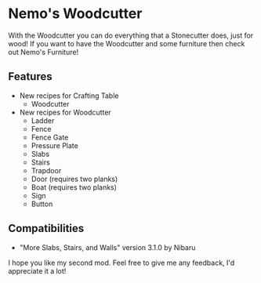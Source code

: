 # Nemo's Woodcutter

With the Woodcutter you can do everything that a Stonecutter does, just for wood!
If you want to have the Woodcutter and some furniture then check out Nemo's Furniture!

## Features
- New recipes for Crafting Table
    - Woodcutter
- New recipes for Woodcutter
    - Ladder
    - Fence
    - Fence Gate
    - Pressure Plate
    - Slabs
    - Stairs
    - Trapdoor
    - Door (requires two planks)
    - Boat (requires two planks)
    - Sign
    - Button

## Compatibilities
- "More Slabs, Stairs, and Walls" version 3.1.0 by Nibaru

I hope you like my second mod. Feel free to give me any feedback, I'd appreciate it a lot!
